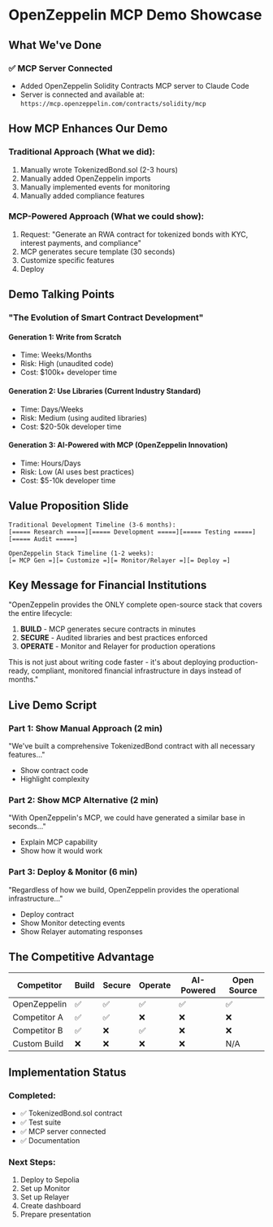 # OpenZeppelin MCP Demo Showcase

## What We've Done

### ✅ MCP Server Connected
- Added OpenZeppelin Solidity Contracts MCP server to Claude Code
- Server is connected and available at: `https://mcp.openzeppelin.com/contracts/solidity/mcp`

## How MCP Enhances Our Demo

### Traditional Approach (What we did):
1. Manually wrote TokenizedBond.sol (2-3 hours)
2. Manually added OpenZeppelin imports
3. Manually implemented events for monitoring
4. Manually added compliance features

### MCP-Powered Approach (What we could show):
1. Request: "Generate an RWA contract for tokenized bonds with KYC, interest payments, and compliance"
2. MCP generates secure template (30 seconds)
3. Customize specific features
4. Deploy

## Demo Talking Points

### "The Evolution of Smart Contract Development"

#### Generation 1: Write from Scratch
- Time: Weeks/Months
- Risk: High (unaudited code)
- Cost: $100k+ developer time

#### Generation 2: Use Libraries (Current Industry Standard)
- Time: Days/Weeks  
- Risk: Medium (using audited libraries)
- Cost: $20-50k developer time

#### Generation 3: AI-Powered with MCP (OpenZeppelin Innovation)
- Time: Hours/Days
- Risk: Low (AI uses best practices)
- Cost: $5-10k developer time

## Value Proposition Slide

```
Traditional Development Timeline (3-6 months):
[===== Research =====][===== Development =====][===== Testing =====][===== Audit =====]

OpenZeppelin Stack Timeline (1-2 weeks):
[= MCP Gen =][= Customize =][= Monitor/Relayer =][= Deploy =]
```

## Key Message for Financial Institutions

"OpenZeppelin provides the ONLY complete open-source stack that covers the entire lifecycle:
1. **BUILD** - MCP generates secure contracts in minutes
2. **SECURE** - Audited libraries and best practices enforced
3. **OPERATE** - Monitor and Relayer for production operations

This is not just about writing code faster - it's about deploying production-ready, compliant, monitored financial infrastructure in days instead of months."

## Live Demo Script

### Part 1: Show Manual Approach (2 min)
"We've built a comprehensive TokenizedBond contract with all necessary features..."
- Show contract code
- Highlight complexity

### Part 2: Show MCP Alternative (2 min)
"With OpenZeppelin's MCP, we could have generated a similar base in seconds..."
- Explain MCP capability
- Show how it would work

### Part 3: Deploy & Monitor (6 min)
"Regardless of how we build, OpenZeppelin provides the operational infrastructure..."
- Deploy contract
- Show Monitor detecting events
- Show Relayer automating responses

## The Competitive Advantage

| Competitor | Build | Secure | Operate | AI-Powered | Open Source |
|------------|-------|---------|---------|------------|-------------|
| OpenZeppelin | ✅ | ✅ | ✅ | ✅ | ✅ |
| Competitor A | ✅ | ✅ | ❌ | ❌ | ❌ |
| Competitor B | ✅ | ❌ | ✅ | ❌ | ❌ |
| Custom Build | ❌ | ❌ | ❌ | ❌ | N/A |

## Implementation Status

### Completed:
- ✅ TokenizedBond.sol contract
- ✅ Test suite
- ✅ MCP server connected
- ✅ Documentation

### Next Steps:
1. Deploy to Sepolia
2. Set up Monitor
3. Set up Relayer
4. Create dashboard
5. Prepare presentation